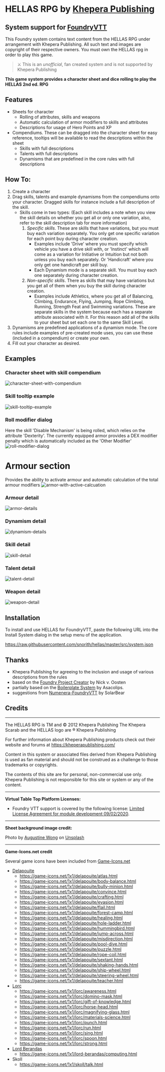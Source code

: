 # HELLAS RPG by [Khepera Publishing](https://kheperapublishing.com/)
## System support for [FoundryVTT](https://foundryvtt.com/)

This Foundry system contains text content from the HELLAS RPG under arrangement with Khepera Publishing. All such text and images are copyright of their respective owners.
You must own the HELLAS rpg in order to play this game.

> ⚔️ This is an _unofficial_, fan created system and is not supported by Khepera Publishing

**This game system provides a character sheet and dice rolling to play the HELLAS 2nd ed. RPG**

## Features

* Sheets for character
  * Rolling of attributes, skills and weapons 
  * Automatic calculation of armor modifiers to skills and attributes
  * Descriptions for usage of Hero Points and XP
* Compendiums. These can be dragged into the character sheet for easy reference, tooltips will be available to read the descriptions within the sheet
  * Skills with full descriptions
  * Talents with full descriptions
  * Dynamisms that are predefined in the core rules with full descriptions
  
## How To:

1. Create a character
2. Drag skills, talents and example dynamisms from the compendiums onto your character. Dragged skills for instance include a full description of the skill.
   * Skills come in two types: (Each skill includes a note when you view the skill details on whether you get all or only one variation, also, refer to the skill description tab for more information)
      1. _Specific skills_. These are skills that have variations, but you must buy each variation separately. You only get one specific variation for each point buy during character creation.
         * Examples include 'Drive' where you must specify which vehicle you have a drive skill with, or 'Instinct' which will come as a variation for Initiative or Intuition but not both unless you buy each separately. Or 'Handicraft' where you only get one handicraft per skill buy.
         * Each Dynamism mode is a separate skill. You must buy each one separately during character creation.
      2. _Non-specific skills_. There as skills that may have variations but you get all of them when you buy the skill during character creation. 
         * Examples include Athletics, where you get all of Balancing, Climbing, Endurance, Flying, Jumping, Rope Climbing, Running, Strength Feat and Swimming variations. These are separate skills in the system because each has a separate attribute associated with it. For this reason add all of the skills to your sheet but set each one to the same Skill Level.
3. Dynamisms are predefined applications of a dynamism mode. The core rules include examples of pre-created mode uses, you can use these (included in a compendium) or create your own.
3. Fill out your character as desired.

## Examples

### Character sheet with skill compendium
![character-sheet-with-compendium](https://user-images.githubusercontent.com/1318926/115969303-4624b980-a50a-11eb-9f97-eed1d4357bf9.png)

### Skill tooltip example
![skill-tooltip-example](https://user-images.githubusercontent.com/1318926/115969724-6bb2c280-a50c-11eb-8b5d-7b39116c8b14.png)

### Roll modifier dialog
Here the skill 'Disable Mechanism' is being rolled, which relies on the attribute 'Dexterity'. The currently equipped armor provides a DEX modifier penalty which is automatically included as the 'Other Modifier'
![roll-modifier-dialog](https://user-images.githubusercontent.com/1318926/115969307-491faa00-a50a-11eb-8a4c-c0a958905703.png)

# Armour section
Provides the ability to activate armour and automatic calculation of the total armour modifiers
![armor-with-active-calcuation](https://user-images.githubusercontent.com/1318926/115969652-fcd56980-a50b-11eb-8384-934d639253ce.png)

### Armour detail
![armor-details](https://user-images.githubusercontent.com/1318926/115969299-44f38c80-a50a-11eb-8bfc-adeb44f20010.png)

### Dynamism detail
![dynamism-details](https://user-images.githubusercontent.com/1318926/115969306-48871380-a50a-11eb-9088-8f60250a320a.png)

### Skill detail
![skill-detail](https://user-images.githubusercontent.com/1318926/115969308-491faa00-a50a-11eb-8178-5fc6fa58d7b2.png)

### Talent detail
![talent-detail](https://user-images.githubusercontent.com/1318926/115969310-4a50d700-a50a-11eb-903a-44b6fada46a4.png)

### Weapon detail
![weapon-detail](https://user-images.githubusercontent.com/1318926/115969311-4a50d700-a50a-11eb-9e36-6560b5391d46.png)

## Installation

To install and use HELLAS for FoundryVTT, paste the following URL into the Install System dialog in the setup menu of the application.

https://raw.githubusercontent.com/snorith/hellas/master/src/system.json

## Thanks

* Khepera Publishing for agreeing to the inclusion and usage of various descriptions from the rules
* based on the [Foundry Project Creator](https://gitlab.com/foundry-projects/foundry-pc/create-foundry-project) by Nick v. Oosten
* partially based on the [Boilerplate System](https://gitlab.com/asacolips-projects/foundry-mods/boilerplate) by Asacolips.
* suggestions from [Numenera-FoundryVTT](https://github.com/SolarBear/Numenera-FoundryVTT) by SolarBear

## Credits

---

The HELLAS RPG is TM and © 2012 Khepera Publishing  The Khepera Scarab and the HELLAS logo are ® Khepera Publishing

For further information about Khepera Publishing products check out their website and forums at https://kheperapublishing.com/

Content in this system or associated files derived from Khepera Publishing is used as fan material and should not be construed as a challenge to those trademarks or copyrights.

The contents of this site are for personal, non-commercial use only. Khepera Publishing is not responsible for this site or system or any of the content.

---

**Virtual Table Top Platform Licenses:**

- Foundry VTT support is covered by the following license: [Limited License Agreement for module development 09/02/2020](https://foundryvtt.com/article/license/).

---

**Sheet background image credit:**

Photo by [Augustine Wong](https://unsplash.com/@augustinewong?utm_source=unsplash&amp;utm_medium=referral&amp;utm_content=creditCopyText) on [Unsplash](https://unsplash.com/s/photos/marble-texture?utm_source=unsplash&amp;utm_medium=referral&amp;utm_content=creditCopyText)

---

**Game-Icons.net credit**

Several game icons have been included from [Game-Icons.net](https://game-icons.net)

- [Delapouite](https://delapouite.com/)
  - https://game-icons.net/1x1/delapouite/atlas.html
  - https://game-icons.net/1x1/delapouite/body-balance.html
  - https://game-icons.net/1x1/delapouite/bully-minion.html
  - https://game-icons.net/1x1/delapouite/convince.html
  - https://game-icons.net/1x1/delapouite/crafting.html
  - https://game-icons.net/1x1/delapouite/evasion.html
  - https://game-icons.net/1x1/delapouite/flail.html
  - https://game-icons.net/1x1/delapouite/forest-camp.html
  - https://game-icons.net/1x1/delapouite/healing.html
  - https://game-icons.net/1x1/delapouite/hole-ladder.html
  - https://game-icons.net/1x1/delapouite/hummingbird.html
  - https://game-icons.net/1x1/delapouite/jump-across.html
  - https://game-icons.net/1x1/delapouite/misdirection.html
  - https://game-icons.net/1x1/delapouite/pool-dive.html
  - https://game-icons.net/1x1/delapouite/puzzle.html
  - https://game-icons.net/1x1/delapouite/rope-coil.html
  - https://game-icons.net/1x1/delapouite/sextant.html
  - https://game-icons.net/1x1/delapouite/shaking-hands.html
  - https://game-icons.net/1x1/delapouite/ship-wheel.html
  - https://game-icons.net/1x1/delapouite/steering-wheel.html
  - https://game-icons.net/1x1/delapouite/teacher.html
- [Lorc](https://lorcblog.blogspot.com/)
  - https://game-icons.net/1x1/lorc/awareness.html
  - https://game-icons.net/1x1/lorc/domino-mask.html
  - https://game-icons.net/1x1/lorc/gift-of-knowledge.html
  - https://game-icons.net/1x1/lorc/horse-head.html
  - https://game-icons.net/1x1/lorc/magnifying-glass.html
  - https://game-icons.net/1x1/lorc/materials-science.html
  - https://game-icons.net/1x1/lorc/punch.html
  - https://game-icons.net/1x1/lorc/run.html
  - https://game-icons.net/1x1/lorc/sing.html
  - https://game-icons.net/1x1/lorc/spoon.html
  - https://game-icons.net/1x1/lorc/strong.html
- [Lord Berandas](https://www.deviantart.com/berandas)
  - https://game-icons.net/1x1/lord-berandas/computing.html
- Skoll
  - https://game-icons.net/1x1/skoll/talk.html
  
